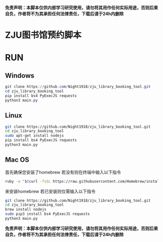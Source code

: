 **免责声明：本脚本仅供内部学习研究使用，请勿将其用作任何实际用途，否则后果自负，作者将不为其承担任何法律责任，下载后请于24h内删除**

# ZJU图书馆预约脚本

# RUN

## Windows

```powershell
git clone https://github.com/Night1918/zju_library_booking_tool.git
cd zju_library_booking_tool
pip install bs4 PyExecJS requests
python3 main.py
```

## Linux

```bash
git clone https://github.com/Night1918/zju_library_booking_tool.git
cd zju_library_booking_tool
sudo apt-get install nodejs
pip install bs4 PyExecJS requests
python3 main.py
```

## Mac OS
首先确保您安装了homebrew
若没有则在终端中输入以下指令
```bash
ruby -e "$(curl -fsSL https://raw.githubusercontent.com/Homebrew/install/master/install)"
```
来安装homebrew
若已安装则仅需输入以下指令
```bash
git clone https://github.com/Night1918/zju_library_booking_tool.git
cd zju_library_booking_tool
brew install nodejs
sudo pip3 install bs4 PyExecJS requests
python3 main.py
```

**免责声明：本脚本仅供内部学习研究使用，请勿将其用作任何实际用途，否则后果自负，作者将不为其承担任何法律责任，下载后请于24h内删除**
